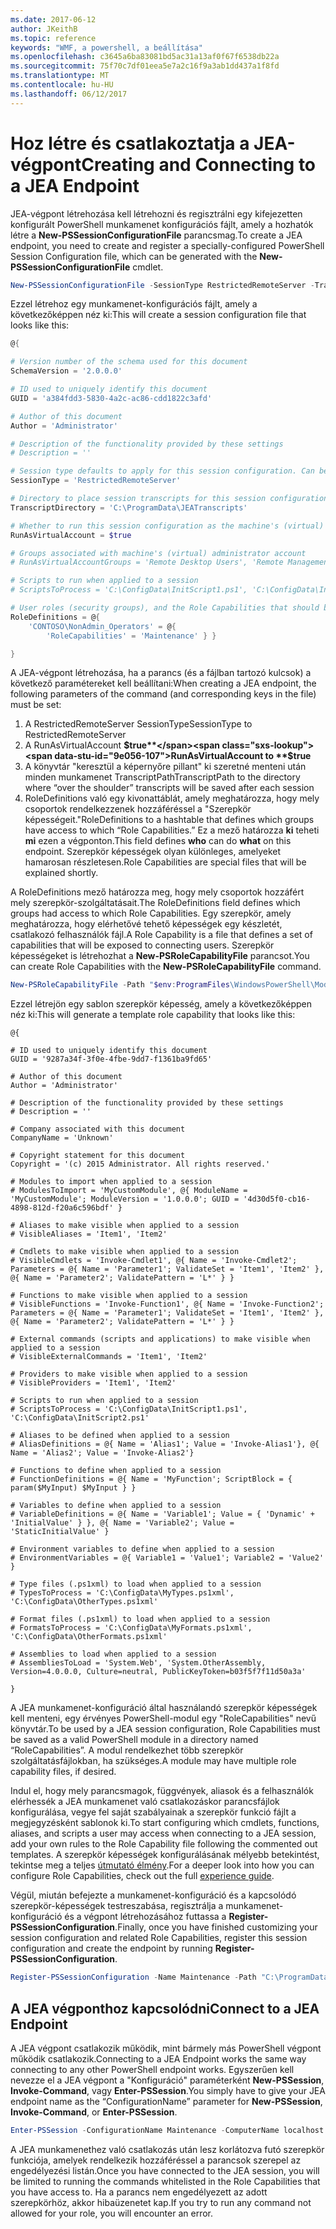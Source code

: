 ```yaml
---
ms.date: 2017-06-12
author: JKeithB
ms.topic: reference
keywords: "WMF, a powershell, a beállítása"
ms.openlocfilehash: c3645a6ba83081bd5ac31a13af0f67f6538db22a
ms.sourcegitcommit: 75f70c7df01eea5e7a2c16f9a3ab1dd437a1f8fd
ms.translationtype: MT
ms.contentlocale: hu-HU
ms.lasthandoff: 06/12/2017
---
```

# <a name="creating-and-connecting-to-a-jea-endpoint"></a><span data-ttu-id="9e056-102">Hoz létre és csatlakoztatja a JEA-végpont</span><span class="sxs-lookup"><span data-stu-id="9e056-102">Creating and Connecting to a JEA Endpoint</span></span>
<span data-ttu-id="9e056-103">JEA-végpont létrehozása kell létrehozni és regisztrálni egy kifejezetten konfigurált PowerShell munkamenet konfigurációs fájlt, amely a hozhatók létre a **New-PSSessionConfigurationFile** parancsmag.</span><span class="sxs-lookup"><span data-stu-id="9e056-103">To create a JEA endpoint, you need to create and register a specially-configured PowerShell Session Configuration file, which can be generated with the **New-PSSessionConfigurationFile** cmdlet.</span></span>

```powershell
New-PSSessionConfigurationFile -SessionType RestrictedRemoteServer -TranscriptDirectory "C:\ProgramData\JEATranscripts" -RunAsVirtualAccount -RoleDefinitions @{ 'CONTOSO\NonAdmin_Operators' = @{ RoleCapabilities = 'Maintenance' }} -Path "$env:ProgramData\JEAConfiguration\Demo.pssc" 
```

<span data-ttu-id="9e056-104">Ezzel létrehoz egy munkamenet-konfigurációs fájlt, amely a következőképpen néz ki:</span><span class="sxs-lookup"><span data-stu-id="9e056-104">This will create a session configuration file that looks like this:</span></span> 
```powershell
@{

# Version number of the schema used for this document
SchemaVersion = '2.0.0.0'

# ID used to uniquely identify this document
GUID = 'a384fdd3-5830-4a2c-ac86-cdd1822c3afd'

# Author of this document
Author = 'Administrator'

# Description of the functionality provided by these settings
# Description = ''

# Session type defaults to apply for this session configuration. Can be 'RestrictedRemoteServer' (recommended), 'Empty', or 'Default'
SessionType = 'RestrictedRemoteServer'

# Directory to place session transcripts for this session configuration
TranscriptDirectory = 'C:\ProgramData\JEATranscripts'

# Whether to run this session configuration as the machine's (virtual) administrator account
RunAsVirtualAccount = $true

# Groups associated with machine's (virtual) administrator account
# RunAsVirtualAccountGroups = 'Remote Desktop Users', 'Remote Management Users'

# Scripts to run when applied to a session
# ScriptsToProcess = 'C:\ConfigData\InitScript1.ps1', 'C:\ConfigData\InitScript2.ps1'

# User roles (security groups), and the Role Capabilities that should be applied to them when applied to a session
RoleDefinitions = @{
    'CONTOSO\NonAdmin_Operators' = @{
        'RoleCapabilities' = 'Maintenance' } }

} 
```
<span data-ttu-id="9e056-105">A JEA-végpont létrehozása, ha a parancs (és a fájlban tartozó kulcsok) a következő paramétereket kell beállítani:</span><span class="sxs-lookup"><span data-stu-id="9e056-105">When creating a JEA endpoint, the following parameters of the command (and corresponding keys in the file) must be set:</span></span>
1.  <span data-ttu-id="9e056-106">A RestrictedRemoteServer SessionType</span><span class="sxs-lookup"><span data-stu-id="9e056-106">SessionType to RestrictedRemoteServer</span></span>
2.  <span data-ttu-id="9e056-107">A RunAsVirtualAccount **$true**</span><span class="sxs-lookup"><span data-stu-id="9e056-107">RunAsVirtualAccount to **$true**</span></span>
3.  <span data-ttu-id="9e056-108">A könyvtár "keresztül a képernyőre pillant" ki szeretné menteni után minden munkamenet TranscriptPath</span><span class="sxs-lookup"><span data-stu-id="9e056-108">TranscriptPath to the directory where “over the shoulder” transcripts will be saved after each session</span></span>
4.  <span data-ttu-id="9e056-109">RoleDefinitions való egy kivonattáblát, amely meghatározza, hogy mely csoportok rendelkezzenek hozzáféréssel a "Szerepkör képességeit."</span><span class="sxs-lookup"><span data-stu-id="9e056-109">RoleDefinitions to a hashtable that defines which groups have access to which “Role Capabilities.”</span></span>  <span data-ttu-id="9e056-110">Ez a mező határozza **ki** teheti **mi** ezen a végponton.</span><span class="sxs-lookup"><span data-stu-id="9e056-110">This field defines **who** can do **what** on this endpoint.</span></span>   <span data-ttu-id="9e056-111">Szerepkör képességek olyan különleges, amelyeket hamarosan részletesen.</span><span class="sxs-lookup"><span data-stu-id="9e056-111">Role Capabilities are special files that will be explained shortly.</span></span>


<span data-ttu-id="9e056-112">A RoleDefinitions mező határozza meg, hogy mely csoportok hozzáfért mely szerepkör-szolgáltatásait.</span><span class="sxs-lookup"><span data-stu-id="9e056-112">The RoleDefinitions field defines which groups had access to which Role Capabilities.</span></span>  <span data-ttu-id="9e056-113">Egy szerepkör, amely meghatározza, hogy elérhetővé tehető képességek egy készletét, csatlakozó felhasználók fájl.</span><span class="sxs-lookup"><span data-stu-id="9e056-113">A Role Capability is a file that defines a set of capabilities that will be exposed to connecting users.</span></span>  <span data-ttu-id="9e056-114">Szerepkör képességeket is létrehozhat a **New-PSRoleCapabilityFile** parancsot.</span><span class="sxs-lookup"><span data-stu-id="9e056-114">You can create Role Capabilities with the **New-PSRoleCapabilityFile** command.</span></span>

```powershell
New-PSRoleCapabilityFile -Path "$env:ProgramFiles\WindowsPowerShell\Modules\DemoModule\RoleCapabilities\Maintenance.psrc" 
```

<span data-ttu-id="9e056-115">Ezzel létrejön egy sablon szerepkör képesség, amely a következőképpen néz ki:</span><span class="sxs-lookup"><span data-stu-id="9e056-115">This will generate a template role capability that looks like this:</span></span>
```
@{

# ID used to uniquely identify this document
GUID = '9287a34f-3f0e-4fbe-9dd7-f1361ba9fd65'

# Author of this document
Author = 'Administrator'

# Description of the functionality provided by these settings
# Description = ''

# Company associated with this document
CompanyName = 'Unknown'

# Copyright statement for this document
Copyright = '(c) 2015 Administrator. All rights reserved.'

# Modules to import when applied to a session
# ModulesToImport = 'MyCustomModule', @{ ModuleName = 'MyCustomModule'; ModuleVersion = '1.0.0.0'; GUID = '4d30d5f0-cb16-4898-812d-f20a6c596bdf' }

# Aliases to make visible when applied to a session
# VisibleAliases = 'Item1', 'Item2'

# Cmdlets to make visible when applied to a session
# VisibleCmdlets = 'Invoke-Cmdlet1', @{ Name = 'Invoke-Cmdlet2'; Parameters = @{ Name = 'Parameter1'; ValidateSet = 'Item1', 'Item2' }, @{ Name = 'Parameter2'; ValidatePattern = 'L*' } }

# Functions to make visible when applied to a session
# VisibleFunctions = 'Invoke-Function1', @{ Name = 'Invoke-Function2'; Parameters = @{ Name = 'Parameter1'; ValidateSet = 'Item1', 'Item2' }, @{ Name = 'Parameter2'; ValidatePattern = 'L*' } }

# External commands (scripts and applications) to make visible when applied to a session
# VisibleExternalCommands = 'Item1', 'Item2'

# Providers to make visible when applied to a session
# VisibleProviders = 'Item1', 'Item2'

# Scripts to run when applied to a session
# ScriptsToProcess = 'C:\ConfigData\InitScript1.ps1', 'C:\ConfigData\InitScript2.ps1'

# Aliases to be defined when applied to a session
# AliasDefinitions = @{ Name = 'Alias1'; Value = 'Invoke-Alias1'}, @{ Name = 'Alias2'; Value = 'Invoke-Alias2'}

# Functions to define when applied to a session
# FunctionDefinitions = @{ Name = 'MyFunction'; ScriptBlock = { param($MyInput) $MyInput } }

# Variables to define when applied to a session
# VariableDefinitions = @{ Name = 'Variable1'; Value = { 'Dynamic' + 'InitialValue' } }, @{ Name = 'Variable2'; Value = 'StaticInitialValue' }

# Environment variables to define when applied to a session
# EnvironmentVariables = @{ Variable1 = 'Value1'; Variable2 = 'Value2' }

# Type files (.ps1xml) to load when applied to a session
# TypesToProcess = 'C:\ConfigData\MyTypes.ps1xml', 'C:\ConfigData\OtherTypes.ps1xml'

# Format files (.ps1xml) to load when applied to a session
# FormatsToProcess = 'C:\ConfigData\MyFormats.ps1xml', 'C:\ConfigData\OtherFormats.ps1xml'

# Assemblies to load when applied to a session
# AssembliesToLoad = 'System.Web', 'System.OtherAssembly, Version=4.0.0.0, Culture=neutral, PublicKeyToken=b03f5f7f11d50a3a'

} 

```
<span data-ttu-id="9e056-116">A JEA munkamenet-konfiguráció által használandó szerepkör képességek kell menteni, egy érvényes PowerShell-modul egy "RoleCapabilities" nevű könyvtár.</span><span class="sxs-lookup"><span data-stu-id="9e056-116">To be used by a JEA session configuration, Role Capabilities must be saved as a valid PowerShell module in a directory named “RoleCapabilities”.</span></span> <span data-ttu-id="9e056-117">A modul rendelkezhet több szerepkör szolgáltatásfájlokban, ha szükséges.</span><span class="sxs-lookup"><span data-stu-id="9e056-117">A module may have multiple role capability files, if desired.</span></span>

<span data-ttu-id="9e056-118">Indul el, hogy mely parancsmagok, függvények, aliasok és a felhasználók elérhessék a JEA munkamenet való csatlakozáskor parancsfájlok konfigurálása, vegye fel saját szabályainak a szerepkör funkció fájlt a megjegyzésként sablonok ki.</span><span class="sxs-lookup"><span data-stu-id="9e056-118">To start configuring which cmdlets, functions, aliases, and scripts a user may access when connecting to a JEA session, add your own rules to the Role Capability file following the commented out templates.</span></span> <span data-ttu-id="9e056-119">A szerepkör képességek konfigurálásának mélyebb betekintést, tekintse meg a teljes [útmutató élmény](http://aka.ms/JEA).</span><span class="sxs-lookup"><span data-stu-id="9e056-119">For a deeper look into how you can configure Role Capabilities, check out the full [experience guide](http://aka.ms/JEA).</span></span>

<span data-ttu-id="9e056-120">Végül, miután befejezte a munkamenet-konfiguráció és a kapcsolódó szerepkör-képességek testreszabása, regisztrálja a munkamenet-konfiguráció és a végpont létrehozásához futtassa a **Register-PSSessionConfiguration**.</span><span class="sxs-lookup"><span data-stu-id="9e056-120">Finally, once you have finished customizing your session configuration and related Role Capabilities, register this session configuration and create the endpoint by running **Register-PSSessionConfiguration**.</span></span>

```powershell
Register-PSSessionConfiguration -Name Maintenance -Path "C:\ProgramData\JEAConfiguration\Demo.pssc" 
```

## <a name="connect-to-a-jea-endpoint"></a><span data-ttu-id="9e056-121">A JEA végponthoz kapcsolódni</span><span class="sxs-lookup"><span data-stu-id="9e056-121">Connect to a JEA Endpoint</span></span>
<span data-ttu-id="9e056-122">A JEA végpont csatlakozik működik, mint bármely más PowerShell végpont működik csatlakozik.</span><span class="sxs-lookup"><span data-stu-id="9e056-122">Connecting to a JEA Endpoint works the same way connecting to any other PowerShell endpoint works.</span></span>  <span data-ttu-id="9e056-123">Egyszerűen kell nevezze el a JEA végpont a "Konfiguráció" paraméterként **New-PSSession**, **Invoke-Command**, vagy **Enter-PSSession**.</span><span class="sxs-lookup"><span data-stu-id="9e056-123">You simply have to give your JEA endpoint name as the “ConfigurationName” parameter for **New-PSSession**, **Invoke-Command**, or **Enter-PSSession**.</span></span>

```powershell
Enter-PSSession -ConfigurationName Maintenance -ComputerName localhost
```
<span data-ttu-id="9e056-124">A JEA munkamenethez való csatlakozás után lesz korlátozva futó szerepkör funkciója, amelyek rendelkezik hozzáféréssel a parancsok szerepel az engedélyezési listán.</span><span class="sxs-lookup"><span data-stu-id="9e056-124">Once you have connected to the JEA session, you will be limited to running the commands whitelisted in the Role Capabilities that you have access to.</span></span> <span data-ttu-id="9e056-125">Ha a parancs nem engedélyezett az adott szerepkörhöz, akkor hibaüzenetet kap.</span><span class="sxs-lookup"><span data-stu-id="9e056-125">If you try to run any command not allowed for your role, you will encounter an error.</span></span>

